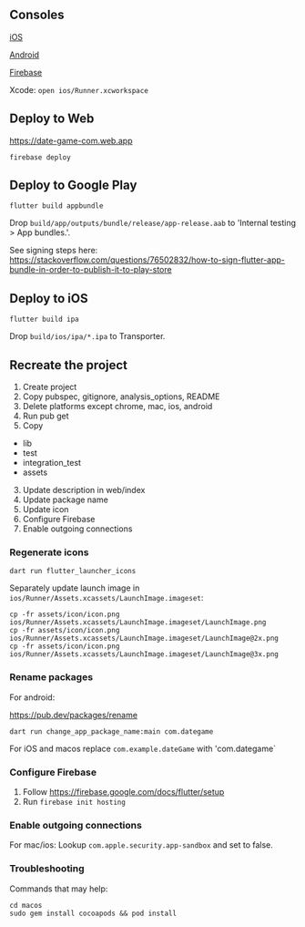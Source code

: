 ## Consoles

[iOS](https://appstoreconnect.apple.com/apps/6450636537/appstore/ios/version/inflight)

[Android](https://play.google.com/console/u/0/developers/6507993011983655494/app/4972487045490055287/app-dashboard)

[Firebase](https://console.firebase.google.com/project/date-game-com/overview)

Xcode: `open ios/Runner.xcworkspace`

## Deploy to Web

https://date-game-com.web.app

```
firebase deploy
```

## Deploy to Google Play

```
flutter build appbundle
```

Drop `build/app/outputs/bundle/release/app-release.aab` to 'Internal testing > App bundles.'.

See signing steps here: https://stackoverflow.com/questions/76502832/how-to-sign-flutter-app-bundle-in-order-to-publish-it-to-play-store

## Deploy to iOS

```
flutter build ipa
```

Drop `build/ios/ipa/*.ipa` to Transporter.


## Recreate the project

1. Create project
2. Copy pubspec, gitignore, analysis_options, README
3. Delete platforms except chrome, mac, ios, android
3. Run pub get
4. Copy
  - lib
  - test
  - integration_test
  - assets
3. Update description in web/index
4. Update package name
5. Update icon
6. Configure Firebase
4. Enable outgoing connections


### Regenerate icons

```
dart run flutter_launcher_icons
```

Separately update launch image in `ios/Runner/Assets.xcassets/LaunchImage.imageset`:

```
cp -fr assets/icon/icon.png ios/Runner/Assets.xcassets/LaunchImage.imageset/LaunchImage.png
cp -fr assets/icon/icon.png ios/Runner/Assets.xcassets/LaunchImage.imageset/LaunchImage@2x.png
cp -fr assets/icon/icon.png ios/Runner/Assets.xcassets/LaunchImage.imageset/LaunchImage@3x.png

```

### Rename packages

For android:

https://pub.dev/packages/rename

```
dart run change_app_package_name:main com.dategame
```

For iOS and macos replace `com.example.dateGame` with 'com.dategame`

### Configure Firebase

1. Follow https://firebase.google.com/docs/flutter/setup
2. Run `firebase init hosting`

### Enable outgoing connections

For mac/ios:
Lookup `com.apple.security.app-sandbox` and set to false.

### Troubleshooting

Commands that may help:

```
cd macos
sudo gem install cocoapods && pod install
```
